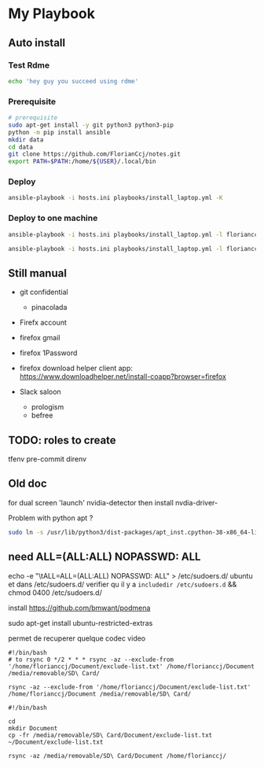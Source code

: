 # My Playbook

## Auto install

### Test Rdme

```sh
echo 'hey guy you succeed using rdme'
```

### Prerequisite

```sh {name=prerequisite}
# prerequisite
sudo apt-get install -y git python3 python3-pip
python -m pip install ansible
mkdir data
cd data
git clone https://github.com/FlorianCcj/notes.git
export PATH=$PATH:/home/${USER}/.local/bin
```

### Deploy

```sh {name=deploy_all}
ansible-playbook -i hosts.ini playbooks/install_laptop.yml -K
```

### Deploy to one machine

```sh {name=deploy_x515}
ansible-playbook -i hosts.ini playbooks/install_laptop.yml -l florianccj_asus_x515 -K
```

```sh {name=deploy_x515_tags}
ansible-playbook -i hosts.ini playbooks/install_laptop.yml -l florianccj_asus_x515 -t chromedriver -K
```

## Still manual

- git confidential
  - pinacolada

- Firefx account
- firefox gmail
- firefox 1Password
- firefox download helper client app: https://www.downloadhelper.net/install-coapp?browser=firefox
- Slack saloon
  - prologism
  - befree

## TODO: roles to create

tfenv
pre-commit
direnv


## Old doc

for dual screen 'launch' nvidia-detector
then install nvdia-driver-<number>

Problem with python apt ?

```sh
sudo ln -s /usr/lib/python3/dist-packages/apt_inst.cpython-38-x86_64-linux-gnu.so /usr/lib/python3/dist-packages/apt_inst.cpython-39-x86_64-linux-gnu.so
```

need
<user> ALL=(ALL:ALL) NOPASSWD: ALL
------------------------------
echo -e "<user>\tALL=ALL=(ALL:ALL) NOPASSWD: ALL" > /etc/sudoers.d/
ubuntu \
et dans /etc/sudoers.d/ verifier qu il y a `includedir /etc/sudoers.d`
&& chmod 0400 /etc/sudoers.d/<user>

install https://github.com/bmwant/podmena

sudo apt-get install ubuntu-restricted-extras

permet de recuperer quelque codec video


```
#!/bin/bash
# to rsync 0 */2 * * * rsync -az --exclude-from '/home/florianccj/Document/exclude-list.txt' /home/florianccj/Document /media/removable/SD\ Card/

rsync -az --exclude-from '/home/florianccj/Document/exclude-list.txt' /home/florianccj/Document /media/removable/SD\ Card/
```

```
#!/bin/bash

cd
mkdir Document
cp -fr /media/removable/SD\ Card/Document/exclude-list.txt ~/Document/exclude-list.txt

rsync -az /media/removable/SD\ Card/Document /home/florianccj/
```
